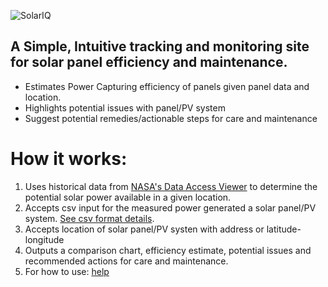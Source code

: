 ![SolarIQ](https://github.com/user-attachments/assets/3885ebf2-bc4e-49bf-8ed3-f2fc026303ae)
## A Simple, Intuitive tracking and monitoring site for solar panel efficiency and maintenance.
- Estimates Power Capturing efficiency of panels given panel data and location.
- Highlights potential issues with panel/PV system
- Suggest potential remedies/actionable steps for care and maintenance

# How it works:
1. Uses historical data from [NASA's Data Access Viewer](https://power.larc.nasa.gov/data-access-viewer/) to determine the potential solar power available in a given location.
2. Accepts csv input for the measured power generated a solar panel/PV system. [See csv format details](https://github.com/Byvalvin/Sol-Eye/blob/main/test/notes.txt).
3. Accepts location of solar panel/PV systen with address or latitude-longitude
4. Outputs a comparison chart, efficiency estimate, potential issues and recommended actions for care and maintenance.
5. For how to use: [help](https://github.com/Byvalvin/Sol-Eye/blob/main/doc/how-to-use.md)

